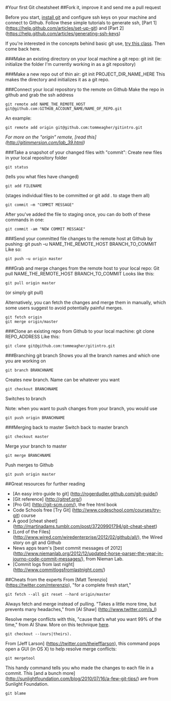 #Your first Git cheatsheet
##Fork it, improve it and send me a pull request

Before you start, [install git](https://help.github.com/articles/set-up-git) and configure ssh keys on your machine and connect to Github. Follow these simple tutorials to generate ssh, [Part 1] (https://help.github.com/articles/set-up-git) and [Part 2] (https://help.github.com/articles/generating-ssh-keys)

If you're interested in the concepts behind basic git use, [try this class](http://bit.ly/car13git). Then come back here.

###Make an existing directory on your local machine a git repo:
	git init 
(ie: initialize the folder I'm currently working in as a git repository)

###Make a new repo out of thin air: 
	git init PROJECT_DIR_NAME_HERE
This makes the directory and initializes it as a git repo.

###Connect your local repository to the remote on Github
Make the repo in github and grab the ssh address

	git remote add NAME_THE_REMOTE_HOST git@github.com:GITHUB_ACCOUNT_NAME/NAME_OF_REPO.git

An example:

	git remote add origin git@github.com:tommeagher/gitintro.git

<em>For more on the "origin" remote, [read this] (http://gitimmersion.com/lab_39.html)</em>

###Take a snapshot of your changed files with "commit":
Create new files in your local repository folder

	git status
(tells you what files have changed)

	git add FILENAME
(stages individual files to be committed or git add . to stage them all)

	git commit –m "COMMIT MESSAGE"

After you've added the file to staging once, you can do both of these commands in one:

	git commit -am "NEW COMMIT MESSAGE"

###Send your committed file changes to the remote host at Github by pushing:
	git push –u NAME_THE_REMOTE_HOST BRANCH_TO_COMMIT
Like so: 

	git push –u origin master

###Grab and merge changes from the remote host to your local repo:
	Git pull NAME_THE_REMOTE_HOST BRANCH_TO_COMMIT
Looks like this:	

	git pull origin master 
(or simply git pull)

Alternatively, you can fetch the changes and merge them in manually, which some users suggest to avoid potentially painful merges. 
	
	git fetch origin
	git merge origin/master

###Clone an existing repo from Github to your local machine:
	git clone REPO_ADDRESS
Like this:

	git clone git@github.com:tommeagher/gitintro.git

###Branching
	git branch
Shows you all the branch names and which one you are working on

	git branch BRANCHNAME
Creates new branch. Name can be whatever you want

	git checkout BRANCHNAME
Switches to branch

Note: when you want to push changes from your branch, you would use

	git push origin BRANCHNAME

###Merging back to master
Switch back to master branch

	git checkout master

Merge your branch to master

	git merge BRANCHNAME

Push merges to Github

	git push origin master


##Great resources for further reading
+ [An easy intro guide to git] (http://rogerdudler.github.com/git-guide/)
+ [Git reference] (http://gitref.org/)
+ [Pro Git] (http://git-scm.com/), the free html book
+ Code Schools free [Try Git] (http://www.codeschool.com/courses/try-git) course
+ A good [cheat sheet] (http://martinadams.tumblr.com/post/37209901794/git-cheat-sheet)
+ [Lord of the Files] (http://www.wired.com/wiredenterprise/2012/02/github/all/), the Wired story on git and Github
+ News apps team's [best commit messages of 2012] (http://www.niemanlab.org/2012/12/updated-horse-parser-the-year-in-journo-code-commit-messages/), from Nieman Lab.
+ [Commit logs from last night] (http://www.commitlogsfromlastnight.com/)


##Cheats from the experts
From [Matt Terenzio] (https://twitter.com/mterenzio), "for a complete fresh start,"

	git fetch --all git reset --hard origin/master


Always fetch and merge instead of pulling. "Takes a little more time, but prevents many headaches," from [Al Shaw] (http://www.twitter.com/a_l)

Resolve merge conflicts with this, "cause that’s what you want 99% of the time," from Al Shaw. More on this technique [here](http://gitready.com/advanced/2009/02/25/keep-either-file-in-merge-conflicts.html).

	git checkout --(ours|theirs).

From [Jeff Larson] (https://twitter.com/thejefflarson), this command pops open a GUI (in OS X) to help resolve merge conflicts:

	git mergetool

This handy command tells you who made the changes to each file in a commit. This [and a bunch more] (http://sunlightfoundation.com/blog/2010/07/16/a-few-git-tips/) are from Sunlight Foundation. 

	git blame
